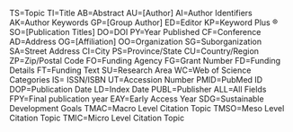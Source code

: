 


TS=Topic
TI=Title
AB=Abstract
AU=[Author]
AI=Author Identifiers
AK=Author Keywords
GP=[Group Author]
ED=Editor
KP=Keyword Plus ®
SO=[Publication Titles]
DO=DOI
PY=Year Published
CF=Conference
AD=Address
OG=[Affiliation]
OO=Organization
SG=Suborganization
SA=Street Address
CI=City
PS=Province/State
CU=Country/Region
ZP=Zip/Postal Code
FO=Funding Agency
FG=Grant Number
FD=Funding Details
FT=Funding Text
SU=Research Area
WC=Web of Science Categories 
IS= ISSN/ISBN
UT=Accession Number
PMID=PubMed ID
DOP=Publication Date
LD=Index Date
PUBL=Publisher
ALL=All Fields
FPY=Final publication year
EAY=Early Access Year
SDG=Sustainable Development Goals
TMAC=Macro Level Citation Topic
TMSO=Meso Level Citation Topic
TMIC=Micro Level Citation Topic
